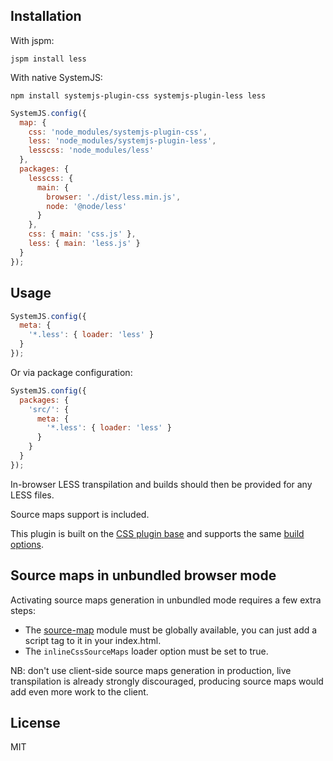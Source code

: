 Installation
---

With jspm:

```
jspm install less
```

With native SystemJS:

```
npm install systemjs-plugin-css systemjs-plugin-less less
```

```javascript
SystemJS.config({
  map: {
    css: 'node_modules/systemjs-plugin-css',
    less: 'node_modules/systemjs-plugin-less',
    lesscss: 'node_modules/less'
  },
  packages: {
    lesscss: {
      main: {
        browser: './dist/less.min.js',
        node: '@node/less'
      }
    },
    css: { main: 'css.js' },
    less: { main: 'less.js' }
  }
});
```

Usage
---

```javascript
SystemJS.config({
  meta: {
    '*.less': { loader: 'less' }
  }
});
```

Or via package configuration:

```javascript
SystemJS.config({
  packages: {
    'src/': {
      meta: {
        '*.less': { loader: 'less' }
      }
    }
  }
});
```

In-browser LESS transpilation and builds should then be provided for any LESS files.

Source maps support is included.

This plugin is built on the [CSS plugin base](http://github.com/systemjs/plugin-css) and supports the same [build options](https://github.com/systemjs/plugin-css#builder-support).

Source maps in unbundled browser mode
-------------------------------------

Activating source maps generation in unbundled mode requires a few extra steps:
- The [source-map](https://github.com/mozilla/source-map/tree/master/dist) module must be globally available, you can just add a script tag to it in your index.html.
- The `inlineCssSourceMaps` loader option must be set to true.

NB: don't use client-side source maps generation in production, live transpilation is already strongly discouraged, 
producing source maps would add even more work to the client.

License
---

MIT
